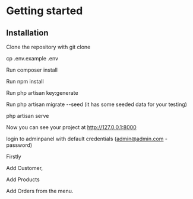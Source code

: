 

# Getting started

## Installation

Clone the repository with git clone

cp .env.example .env

Run composer install

Run npm install

Run php artisan key:generate

Run php artisan migrate --seed (it has some seeded data for your testing)

php artisan serve

Now you can see your project at http://127.0.0.1:8000

login to adminpanel with default credentials (admin@admin.com - password)

Firstly 

Add Customer,

Add Products

Add Orders from the menu.
    

